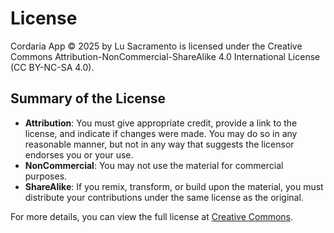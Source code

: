 # License

Cordaria App © 2025 by Lu Sacramento is licensed under the Creative Commons Attribution-NonCommercial-ShareAlike 4.0 International License (CC BY-NC-SA 4.0).

## Summary of the License

- **Attribution**: You must give appropriate credit, provide a link to the license, and indicate if changes were made. You may do so in any reasonable manner, but not in any way that suggests the licensor endorses you or your use.
- **NonCommercial**: You may not use the material for commercial purposes.
- **ShareAlike**: If you remix, transform, or build upon the material, you must distribute your contributions under the same license as the original.

For more details, you can view the full license at [Creative Commons](https://creativecommons.org/licenses/by-nc-sa/4.0/).
